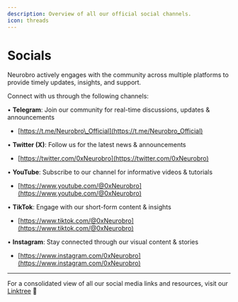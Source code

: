 ```yaml
---
description: Overview of all our official social channels.
icon: threads
---
```


# Socials

Neurobro actively engages with the community across multiple platforms to provide timely updates, insights, and support.&#x20;

Connect with us through the following channels:

• **Telegram**: Join our community for real-time discussions, updates & announcements

* [https://t.me/Neurobro\_Official](https://t.me/Neurobro_Official)

• **Twitter (X)**: Follow us for the latest news & announcements

* [https://twitter.com/0xNeurobro](https://twitter.com/0xNeurobro)

• **YouTube**: Subscribe to our channel for informative videos & tutorials

* [https://www.youtube.com/@0xNeurobro](https://www.youtube.com/@0xNeurobro)

• **TikTok**: Engage with our short-form content & insights

* [https://www.tiktok.com/@0xNeurobro](https://www.tiktok.com/@0xNeurobro)

• **Instagram**: Stay connected through our visual content & stories

* [https://www.instagram.com/0xNeurobro](https://www.instagram.com/0xNeurobro)

***

For a consolidated view of all our social media links and resources, visit our [Linktree](https://linktr.ee/neurobro) 🌳

